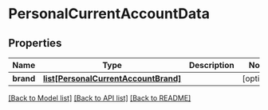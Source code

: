 # PersonalCurrentAccountData

## Properties
Name | Type | Description | Notes
------------ | ------------- | ------------- | -------------
**brand** | [**list[PersonalCurrentAccountBrand]**](PersonalCurrentAccountBrand.md) |  | [optional] 

[[Back to Model list]](../README.md#documentation-for-models) [[Back to API list]](../README.md#documentation-for-api-endpoints) [[Back to README]](../README.md)


